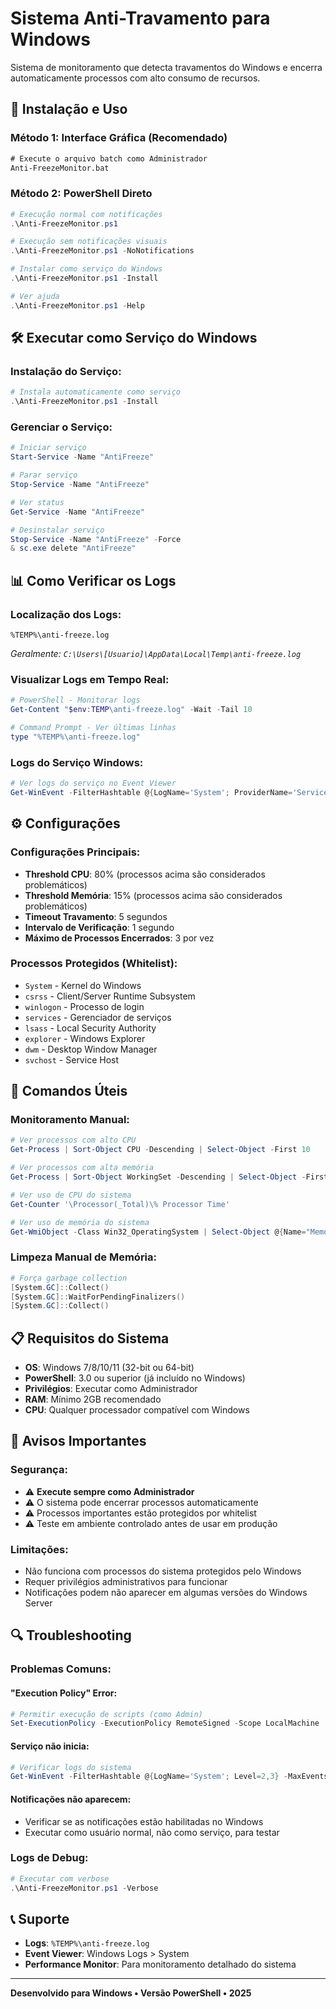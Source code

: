 # Sistema Anti-Travamento para Windows

Sistema de monitoramento que detecta travamentos do Windows e encerra automaticamente processos com alto consumo de recursos.

## 🚀 Instalação e Uso

### Método 1: Interface Gráfica (Recomendado)
```cmd
# Execute o arquivo batch como Administrador
Anti-FreezeMonitor.bat
```

### Método 2: PowerShell Direto
```powershell
# Execução normal com notificações
.\Anti-FreezeMonitor.ps1

# Execução sem notificações visuais
.\Anti-FreezeMonitor.ps1 -NoNotifications

# Instalar como serviço do Windows
.\Anti-FreezeMonitor.ps1 -Install

# Ver ajuda
.\Anti-FreezeMonitor.ps1 -Help
```

## 🛠️ Executar como Serviço do Windows

### Instalação do Serviço:
```powershell
# Instala automaticamente como serviço
.\Anti-FreezeMonitor.ps1 -Install
```

### Gerenciar o Serviço:
```powershell
# Iniciar serviço
Start-Service -Name "AntiFreeze"

# Parar serviço
Stop-Service -Name "AntiFreeze"

# Ver status
Get-Service -Name "AntiFreeze"

# Desinstalar serviço
Stop-Service -Name "AntiFreeze" -Force
& sc.exe delete "AntiFreeze"
```

## 📊 Como Verificar os Logs

### Localização dos Logs:
```
%TEMP%\anti-freeze.log
```
*Geralmente: `C:\Users\[Usuario]\AppData\Local\Temp\anti-freeze.log`*

### Visualizar Logs em Tempo Real:
```powershell
# PowerShell - Monitorar logs
Get-Content "$env:TEMP\anti-freeze.log" -Wait -Tail 10

# Command Prompt - Ver últimas linhas
type "%TEMP%\anti-freeze.log"
```

### Logs do Serviço Windows:
```powershell
# Ver logs do serviço no Event Viewer
Get-WinEvent -FilterHashtable @{LogName='System'; ProviderName='Service Control Manager'} | Where-Object {$_.Message -like "*AntiFreeze*"}
```

## ⚙️ Configurações

### Configurações Principais:
- **Threshold CPU**: 80% (processos acima são considerados problemáticos)
- **Threshold Memória**: 15% (processos acima são considerados problemáticos)
- **Timeout Travamento**: 5 segundos
- **Intervalo de Verificação**: 1 segundo
- **Máximo de Processos Encerrados**: 3 por vez

### Processos Protegidos (Whitelist):
- `System` - Kernel do Windows
- `csrss` - Client/Server Runtime Subsystem
- `winlogon` - Processo de login
- `services` - Gerenciador de serviços
- `lsass` - Local Security Authority
- `explorer` - Windows Explorer
- `dwm` - Desktop Window Manager
- `svchost` - Service Host

## 🔧 Comandos Úteis

### Monitoramento Manual:
```powershell
# Ver processos com alto CPU
Get-Process | Sort-Object CPU -Descending | Select-Object -First 10

# Ver processos com alta memória
Get-Process | Sort-Object WorkingSet -Descending | Select-Object -First 10

# Ver uso de CPU do sistema
Get-Counter '\Processor(_Total)\% Processor Time'

# Ver uso de memória do sistema
Get-WmiObject -Class Win32_OperatingSystem | Select-Object @{Name="MemoryUsage";Expression={[math]::Round((($_.TotalPhysicalMemory - $_.FreePhysicalMemory) / $_.TotalPhysicalMemory) * 100, 2)}}
```

### Limpeza Manual de Memória:
```powershell
# Força garbage collection
[System.GC]::Collect()
[System.GC]::WaitForPendingFinalizers()
[System.GC]::Collect()
```

## 📋 Requisitos do Sistema

- **OS**: Windows 7/8/10/11 (32-bit ou 64-bit)
- **PowerShell**: 3.0 ou superior (já incluído no Windows)
- **Privilégios**: Executar como Administrador
- **RAM**: Mínimo 2GB recomendado
- **CPU**: Qualquer processador compatível com Windows

## 🚨 Avisos Importantes

### Segurança:
- ⚠️ **Execute sempre como Administrador**
- ⚠️ O sistema pode encerrar processos automaticamente
- ⚠️ Processos importantes estão protegidos por whitelist
- ⚠️ Teste em ambiente controlado antes de usar em produção

### Limitações:
- Não funciona com processos do sistema protegidos pelo Windows
- Requer privilégios administrativos para funcionar
- Notificações podem não aparecer em algumas versões do Windows Server

## 🔍 Troubleshooting

### Problemas Comuns:

#### "Execution Policy" Error:
```powershell
# Permitir execução de scripts (como Admin)
Set-ExecutionPolicy -ExecutionPolicy RemoteSigned -Scope LocalMachine
```

#### Serviço não inicia:
```powershell
# Verificar logs do sistema
Get-WinEvent -FilterHashtable @{LogName='System'; Level=2,3} -MaxEvents 10
```

#### Notificações não aparecem:
- Verificar se as notificações estão habilitadas no Windows
- Executar como usuário normal, não como serviço, para testar

### Logs de Debug:
```powershell
# Executar com verbose
.\Anti-FreezeMonitor.ps1 -Verbose
```

## 📞 Suporte

- **Logs**: `%TEMP%\anti-freeze.log`
- **Event Viewer**: Windows Logs > System
- **Performance Monitor**: Para monitoramento detalhado do sistema

---

**Desenvolvido para Windows • Versão PowerShell • 2025**
